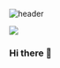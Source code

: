 ![header](https://capsule-render.vercel.app/api?type=waving&color=auto&height=300&section=header&text=Ire%20Kim&fontSize=90)

<a href="https://flutter.dev/"><img src="https://img.shields.io/badge/Flutter-02569B?style=flat-square&logo=Flutter&logoColor=white"/></a>
### Hi there 👋

<!--
**leekim611/leekim611** is a ✨ _special_ ✨ repository because its `README.md` (this file) appears on your GitHub profile.

Here are some ideas to get you started:

- 🔭 I’m currently working on ...
- 🌱 I’m currently learning ...
- 👯 I’m looking to collaborate on ...
- 🤔 I’m looking for help with ...
- 💬 Ask me about ...
- 📫 How to reach me: ...
- 😄 Pronouns: ...
- ⚡ Fun fact: ...
-->
